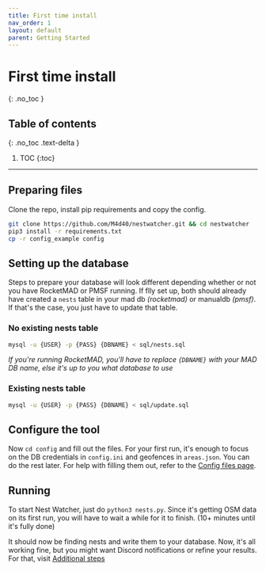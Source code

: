 ```yaml
---
title: First time install
nav_order: 1
layout: default
parent: Getting Started
---
```


# First time install
{: .no_toc }

## Table of contents
{: .no_toc .text-delta }

1. TOC
{:toc}

---

## Preparing files
Clone the repo, install pip requirements and copy the config.
```bash
git clone https://github.com/M4d40/nestwatcher.git && cd nestwatcher
pip3 install -r requirements.txt
cp -r config_example config
```

## Setting up the database
Steps to prepare your database will look different depending whether or not you have RocketMAD or PMSF running. If flly set up, both should already have created a `nests` table in your mad db _(rocketmad)_ or manualdb _(pmsf)_. If that's the case, you just have to update that table.

### No existing nests table
```bash
mysql -u {USER} -p {PASS} {DBNAME} < sql/nests.sql
```
_If you're running RocketMAD, you'll have to replace `{DBNAME}` with your MAD DB name, else it's up to you what database to use_

### Existing nests table
```bash
mysql -u {USER} -p {PASS} {DBNAME} < sql/update.sql
```

## Configure the tool
Now `cd config` and fill out the files. For your first run, it's enough to focus on the DB credentials in `config.ini` and geofences in `areas.json`. You can do the rest later. For help with filling them out, refer to the [Config files page](https://ccev.github.io/nestwatcher/configuration/config-files/).

## Running
To start Nest Watcher, just do `python3 nests.py`. Since it's getting OSM data on its first run, you will have to wait a while for it to finish. (10+ minutes until it's fully done)

It should now be finding nests and write them to your database. Now, it's all working fine, but you might want Discord notifications or refine your results. For that, visit [Additional steps](https://ccev.github.io/nestwatcher/getting-started/additional-steps.html)